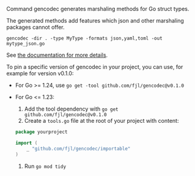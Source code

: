Command gencodec generates marshaling methods for Go struct types.

The generated methods add features which json and other marshaling packages cannot offer.

	gencodec -dir . -type MyType -formats json,yaml,toml -out mytype_json.go

See [the documentation for more details](https://godoc.org/github.com/fjl/gencodec).

To pin a specific version of gencodec in your project, you can use, for example for version v0.1.0:

- For Go >= 1.24, use `go get -tool github.com/fjl/gencodec@v0.1.0`
- For Go <= 1.23:
  1. Add the tool dependency with `go get github.com/fjl/gencodec@v0.1.0`
  1. Create a `tools.go` file at the root of your project with content:

    ```go
    package yourproject

    import (
        _ "github.com/fjl/gencodec/importable"
    )
    ```

  1. Run `go mod tidy`
